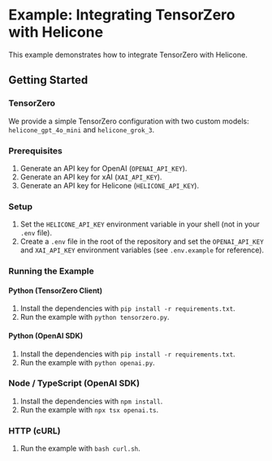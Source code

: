 # Example: Integrating TensorZero with Helicone

This example demonstrates how to integrate TensorZero with Helicone.

## Getting Started

### TensorZero

We provide a simple TensorZero configuration with two custom models: `helicone_gpt_4o_mini` and `helicone_grok_3`.

### Prerequisites

1. Generate an API key for OpenAI (`OPENAI_API_KEY`).
2. Generate an API key for xAI (`XAI_API_KEY`).
3. Generate an API key for Helicone (`HELICONE_API_KEY`).

### Setup

1. Set the `HELICONE_API_KEY` environment variable in your shell (not in your `.env` file).
2. Create a `.env` file in the root of the repository and set the `OPENAI_API_KEY` and `XAI_API_KEY` environment variables (see `.env.example` for reference).

### Running the Example

#### Python (TensorZero Client)

1. Install the dependencies with `pip install -r requirements.txt`.
2. Run the example with `python tensorzero.py`.

#### Python (OpenAI SDK)

1. Install the dependencies with `pip install -r requirements.txt`.
2. Run the example with `python openai.py`.

### Node / TypeScript (OpenAI SDK)

1. Install the dependencies with `npm install`.
2. Run the example with `npx tsx openai.ts`.

### HTTP (cURL)

1. Run the example with `bash curl.sh`.
